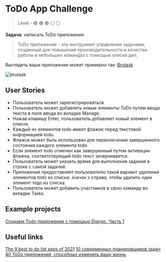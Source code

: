 # ToDo App Challenge

> Level -  :green_circle: :green_circle: :green_circle: :white_circle: :white_circle:

**Задача**: написать ToDo приложение.

> ToDo приложение - это инструмент управления задачами, созданный для повышения производительности и качества работы в небольших командах с помощью списка дел.

Выглядеть ваше приложение может примерно так: [Brutask](https://app.brutask.com/3VvTJktsB1XSloI325wo)

![brutask](https://github.com/startupemulator/challenges/blob/main/ToDo%20App%20Challenge/brutask.png)

## User Stories

- Пользователь может зарегистрироваться.
- Пользователь может добавлять новые элементы ToDo путем ввода текста в поле ввода во вкладке Manage.
- Нажав клавишу Enter, пользователь добавляет новый элемент в список.
- Каждый из элементов todo имеет флажок перед текстовой информацией todo.
- Флажок может быть использован для переключения завершенного состояния каждого элемента todo. 
- Если элемент todo отмечен как завершенный путем активации флажка, соответствующий todo текст зачеркивается.
- Пользователь может указать время для выполнения задания в строке с самой задачей.
- Приложение предоставляет пользователю такой вариант удаления элементов todo из списка: значок x справа, чтобы удалить один элемент тодо из списка.
- Пользователь может добавить участников в свою команду во вкладке Tasks. 

## Example projects

[Создаем Todo приложение c помощью Django. Часть 1](https://habr.com/ru/company/otus/blog/488748/)

## Useful links

[The 9 best to do list apps of 2021](https://zapier.com/blog/best-todo-list-apps/)
[10 современных планировщиков задач](https://itc.ua/articles/10-sovremennyh-planirovshhikov-zadach/)
[40 ToDo приложений, способных изменить вашу жизнь](https://books-mindmap.livejournal.com/9881.html)
